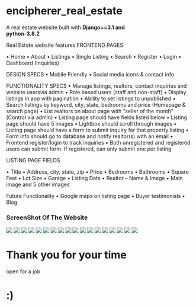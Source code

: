 # encipherer_real_estate
A real estate website
built with <b>Django==3.1 and   
python-3.8.2</b> 

Real Estate website features
FRONTEND PAGES

•	Home
•	About
•	Listings
•	Single Listing
•	Search
•	Register
•	Login
•	Dashboard (Inquiries)

DESIGN SPECS
•	Mobile Friendly
•	Social media icons & contact info

FUNCTIONALITY SPECS
•	Manage listings, realtors, contact inquiries and website usersvia admin
•	Role based users (staff and non-staff)
•	Display listings in app with pagination
•	Ability to set listings to unpublished
•	Search listings by keyword, city, state, bedrooms and price (Homepage & search page)
•	List realtors on about page with “seller of the month” (Control via admin)
•	Listing page should have fields listed below
•	Listing page should have 5 images
•	Lightbox should scroll through images
•	Listing page should have a form to submit inquiry for that property listing
•	Form info should go to database and notify realtor(s) with an email
•	Frontend register/login to track inquiries
•	Both unregistered and registered users can submit form. If registered, can only submit one per listing

LISTING PAGE FIELDS

•	Title
•	Address, city, state, zip
•	Price
•	Bedrooms
•	Bathrooms
•	Square Feet
•	Lot Size
•	Garage
•	Listing Date
•	Realtor – Name & Image
•	Main image and 5 other images

Future Functionality
•	Google maps on listing page
•	Buyer testimonials
•	Blog

<h3>ScreenShot Of The Website</h3>
<img src="https://github.com/keniiy/encipherer_real_estate/blob/Encipherer_real_estate/screenshot/home%20without%20login%20picture.png">
<img src="https://github.com/keniiy/encipherer_real_estate/blob/Encipherer_real_estate/screenshot/admin.png">
<img src="https://github.com/keniiy/encipherer_real_estate/blob/Encipherer_real_estate/screenshot/agentscreenshot%20dynamic.png">
<img src="https://github.com/keniiy/encipherer_real_estate/blob/Encipherer_real_estate/screenshot/dynamic%20latest.png">
<img src="https://github.com/keniiy/encipherer_real_estate/blob/Encipherer_real_estate/screenshot/featured%20product%20home.png">
<img src="https://github.com/keniiy/encipherer_real_estate/blob/Encipherer_real_estate/screenshot/listing%20with%20realtor%20of%20the%20month.png">
<img src="https://github.com/keniiy/encipherer_real_estate/blob/Encipherer_real_estate/screenshot/home%20screen%20without%20login%20search.png">
<img src="https://github.com/keniiy/encipherer_real_estate/blob/Encipherer_real_estate/screenshot/login_page.png">
<img src="https://github.com/keniiy/encipherer_real_estate/blob/Encipherer_real_estate/screenshot/register.png">
<img src="https://github.com/keniiy/encipherer_real_estate/blob/Encipherer_real_estate/screenshot/search%20by%20price%2050%2C000%2C000.png">
<img src="https://github.com/keniiy/encipherer_real_estate/blob/Encipherer_real_estate/screenshot/search%20by%20price.png">
<img src="https://github.com/keniiy/encipherer_real_estate/blob/Encipherer_real_estate/screenshot/signup_complete.png">
<img src="https://github.com/keniiy/encipherer_real_estate/blob/Encipherer_real_estate/screenshot/single%20liting_page.png">
<img src="https://github.com/keniiy/encipherer_real_estate/blob/Encipherer_real_estate/screenshot/single_listing%20page%20inquiry.png">
<img src="https://github.com/keniiy/encipherer_real_estate/blob/Encipherer_real_estate/screenshot/single_listing_error%20message.png">
<img src="https://github.com/keniiy/encipherer_real_estate/blob/Encipherer_real_estate/screenshot/single_listing_success_message.png">
<img src="https://github.com/keniiy/encipherer_real_estate/blob/Encipherer_real_estate/screenshot/singlelisting2.png">
<img src="https://github.com/keniiy/encipherer_real_estate/blob/Encipherer_real_estate/screenshot/user_board%20login.png">

<h1>Thank you for your time</h1> open for a job <h1><b>:)</b?</h1>

